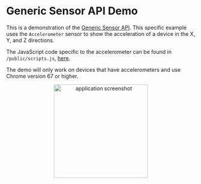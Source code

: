 # Generic Sensor API Demo

This is a demonstration of the [Generic Sensor API](https://www.w3.org/TR/generic-sensor/). This specific example 
uses the `Accelerometer` sensor to show the acceleration of a device in the X, Y, and Z directions.

The JavaScript code specific to the accelerometer can be found in `/public/scripts.js`, [here](https://github.com/robbiejaeger/generic-sensor/blob/master/public/scripts.js#L16-L49).

The demo will only work on devices that have accelerometers and use Chrome version 67 or higher.

<div style="text-align:center">
  <img src="https://i.imgur.com/bt1rpQ8.png" alt="application screenshot" width="250"/>  
</div>
